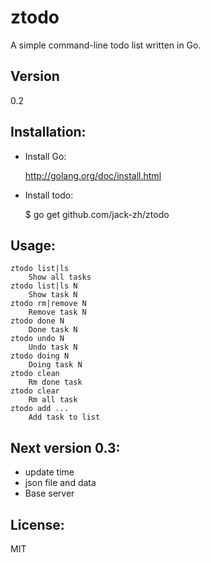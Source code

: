 # ztodo 

A simple command-line todo list written in Go.

## Version

0.2

## Installation:

+ Install Go:
  
  http://golang.org/doc/install.html

+ Install todo:
  
  $ go get github.com/jack-zh/ztodo

## Usage:

    ztodo list|ls
        Show all tasks
    ztodo list|ls N
        Show task N
    ztodo rm|remove N
        Remove task N
    ztodo done N
        Done task N
    ztodo undo N
        Undo task N
    ztodo doing N
        Doing task N
    ztodo clean
        Rm done task
    ztodo clear
        Rm all task
    ztodo add ...
        Add task to list

## Next version 0.3:

+ update time
+ json file and data
+ Base server


## License:

 MIT
